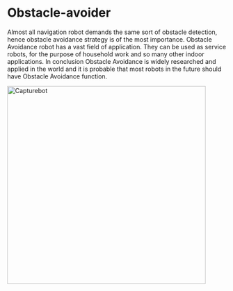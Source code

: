 # Obstacle-avoider
Almost all navigation robot demands the same sort of obstacle detection, hence obstacle avoidance strategy is of the most importance. Obstacle Avoidance robot has a vast field of application. They can be used as service robots, for the purpose of household work and so many other indoor applications. In conclusion Obstacle Avoidance is widely researched and applied in the world and it is probable that most robots in the future should have Obstacle Avoidance function.



<img width="456" alt="Capturebot" src="https://user-images.githubusercontent.com/109975786/180817804-b84f8d22-c409-4dce-97ad-3b05c2c82a92.PNG">
